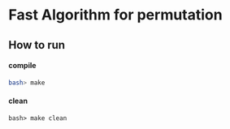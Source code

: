 Fast Algorithm for permutation
==============================


## How to run
#### compile
``` bash
bash> make
```
#### clean
```
bash> make clean
```

